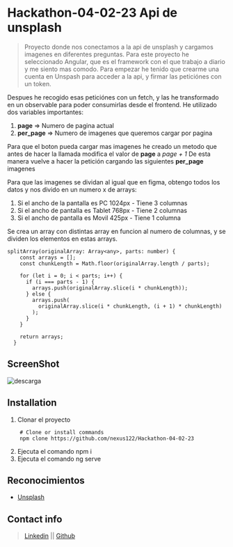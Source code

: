 # Hackathon-04-02-23 Api de unsplash

>Proyecto donde nos conectamos a la api de unsplash y cargamos imagenes en diferentes preguntas.
Para este proyecto he seleccionado Angular, que es el framework con el que trabajo a diario y me siento mas comodo.
Para empezar he tenido que crearme una cuenta en Unspash para acceder a la api, y firmar las peticiónes con un token.

Despues he recogido esas peticiónes con un fetch, y las he transformado en un observable para poder consumirlas desde el frontend.
He utilizado dos variables importantes:
1. **page** => Numero de pagina actual
2. **per_page** => Numero de imagenes que queremos cargar por pagina

Para que el boton pueda cargar mas imagenes he creado un metodo que antes de hacer la llamada modifica el valor de **page** a *page + 1*
De esta manera vuelve a hacer la petición cargando las siguientes **per_page** imagenes

Para que las imagenes se dividan al igual que en figma, obtengo todos los datos y nos divido en un numero x de arrays:
1. Si el ancho de la pantalla es PC 1024px - Tiene 3 columnas
2. Si el ancho de pantalla es Tablet 768px - Tiene 2 columnas 
3. Si el ancho de pantalla es Movil 425px  - Tiene 1 columna

Se crea un array con distintas array en funcion al numero de columnas, y se dividen los elementos en estas arrays.
``` TS
splitArray(originalArray: Array<any>, parts: number) {
    const arrays = [];
    const chunkLength = Math.floor(originalArray.length / parts);

    for (let i = 0; i < parts; i++) {
      if (i === parts - 1) {
        arrays.push(originalArray.slice(i * chunkLength));
      } else {
        arrays.push(
          originalArray.slice(i * chunkLength, (i + 1) * chunkLength)
        );
      }
    }

    return arrays;
  }
```

## ScreenShot
![descarga](https://user-images.githubusercontent.com/22988550/216824487-60c876a3-5a67-4842-ad17-ff47de346a40.jpg)

## Installation
1. Clonar el proyecto
```shell
    # Clone or install commands
    npm clone https://github.com/nexus122/Hackathon-04-02-23
```
2. Ejecuta el comando npm i
3. Ejecuta el comando ng serve
## Reconocimientos 
- [Unsplash](https://unsplash.com/es)

## Contact info
> [Linkedin](https://www.linkedin.com/in/jromero-frontend-developer/) || [Github](https://github.com/nexus122)
